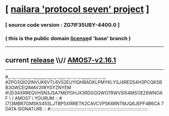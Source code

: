 
# [ [nailara 'protocol seven' project](http://nailara.network/) ]

### [ source code version : ZG7IF35UBY-4400.0 ]

### ( this is the public domain [license](../license)d 'base' branch )
---
## current [release](https://github.com/nailara-technologies/protocol-7/releases) \\\\// [AMOS7-v2.16.1](https://github.com/nailara-technologies/protocol-7/releases/tag/AMOS7-v2.16.1)
---

#,,..,,..,.,,,,.,,,..,,,,,,,,,,.,,,,.,,..,,,,,..,,...,...,.,,,,,,,.,.,,..,..,,
#ZPO3QIO2INVUK6VTL6VS2EUYIQHBADKLPMYKLYSJ4RED54H3PCQKSBB3GWCEQIMAV2IIRYGYZNYEM
#\\\|D34XRREQVHSN3JSA7MEPGHJX3RDGGGWO7RWVSI54MSOEZ6WNOAF \ / AMOS7 \ YOURUM ::
#\[7]3MBR7GMSKS45SLJTBP5XIRRETK2CAVCVP5K6RNTMJQ6JEPF4B6CA 7  DATA SIGNATURE ::
#:::::::::::::::::::::::::::::::::::::::::::::::::::::::::::::::::::::::::::::
